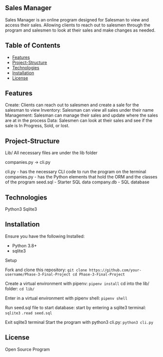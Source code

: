 ## Sales Manager

Sales Manager is an online program designed for Salesman to view and access their sales. Allowing clients to reach out to salesmen through the program and salesmen to look at their sales and make changes as needed. 

## Table of Contents
- [Features](#features)
- [Project-Structure](#project-structure)
- [Technologies](#technologies)
- [Installation](#installation)
- [License](#license)

## Features

Create: Clients can reach out to salesmen and create a sale for the salesman to view
Inventory: Salesman can view all sales under their name
Management: Salesman can manage their sales and update where the sales are at in the process
Data: Salesmen can look at their sales and see if the sale is In Progress, Sold, or lost.

## Project-Structure

Lib/ 
All necessary files are under the lib folder

companies.py -> cli.py

cli.py - has the necessary CLI code to run the program on the terminal
companies.py - has the Python elements that hold the ORM and the classes of the program
seed.sql - Starter SQL data 
company.db - SQL database

## Technologies

Python3
Sqlite3

## Installation

Ensure you have the following Installed:

- Python 3.8+
- sqlite3

Setup

Fork and clone this repository:
    ```
    git clone https://github.com/your-username/Phase-3-Final-Project
    cd Phase-3-Final-Project
    ```

Create a virtual environment with pipenv:
    ```
    pipenv install
    ```
cd into the lib/ folder:
    ```
    cd lib/
    ```

Enter in a virtual environment with pipenv shell:
    ```
    pipenv shell
    ```

Run seed.sql file to start database:
start by entering a sqlite3 terminal:
    ```
    sqlite3
    ```
    ```
    .read seed.sql
    ```

Exit sqlite3 terminal
Start the program with python3 cli.py:
    ```
    python3 cli.py
    ```

## License

Open Source Program

